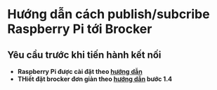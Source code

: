 # Hướng dẫn cách publish/subcribe Raspberry Pi tới Brocker

## Yêu cầu trước khi tiến hành kết nối 
+ **Raspberry Pi được cài đặt theo [hướng dẫn](https://www.raspberrypi.org/downloads/raspbian/)**
+ **THiết đặt brocker đơn giản theo [hướng dẫn](http://iotalliance.vn/categories/tutorial/articles/huong-dan-lap-trinh-esp8266-phan-3-lap-trinh-giao-tiep-mqtt.html) bước 1.4**
